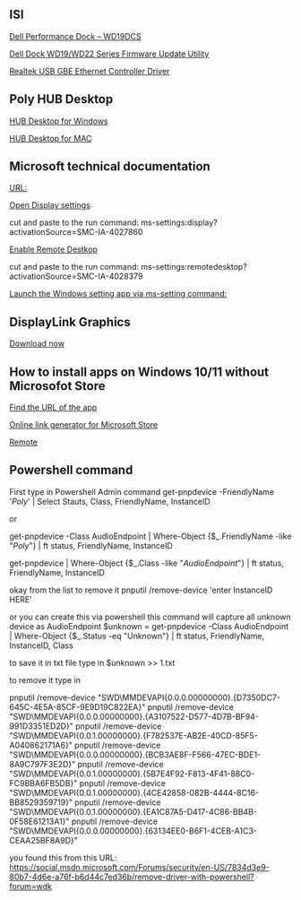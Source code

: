 ## ISI



[Dell Performance Dock – WD19DCS](https://www.dell.com/support/home/en-us/product-support/product/dell-wd19dcs-dock/drivers)

[Dell Dock WD19/WD22 Series Firmware Update Utility](https://dl.dell.com/FOLDER08634239M/1/DellDockFirmwarePackage_WD19_WD22_HD22_Series_01.00.09.exe)

[Realtek USB GBE Ethernet Controller Driver](https://dl.dell.com/FOLDER08550499M/3/Realtek-USB-GBE-Ethernet-Controller-Driver_3K7FF_WIN_1153.6.0418.2022_A27_01.EXE)


## Poly HUB Desktop

[HUB Desktop for Windows](https://www.poly.com/content/dam/www/software/PlantronicsHubInstaller.exe)

[HUB Desktop for MAC](https://www.poly.com/content/dam/www/software/PlantronicsHubInstaller.dmg)



## Microsoft technical documentation
[URL:](https://docs.microsoft.com/en-us/)

[Open Display settings](https://support.microsoft.com/en-us/windows/view-display-settings-in-windows-37f0e05e-98a9-474c-317a-e85422daa8bb)

cut and paste to the run command: ms-settings:display?activationSource=SMC-IA-4027860

[Enable Remote Destkop](https://support.microsoft.com/en-us/windows/how-to-use-remote-desktop-5fe128d5-8fb1-7a23-3b8a-41e636865e8c)

cut and paste to the run command: ms-settings:remotedesktop?activationSource=SMC-IA-4028379


[Launch the Windows setting app via ms-setting command: ](https://docs.microsoft.com/en-us/windows/uwp/launch-resume/launch-settings-app)


## DisplayLink Graphics

[Download now](https://www.synaptics.com/products/displaylink-graphics/downloads/windows)

## How to install apps on Windows 10/11 without Microsofot Store

[Find the URL of the app](https://lazyadmin.nl/it/install-microsoft-store-apps-without-store/)

[Online link generator for Microsoft Store](https://store.rg-adguard.net/)

[Remote](https://intusurg.bomgarcloud.com/?ak=cb52218da5271f025421d8c0eba520fc)




## Powershell command


First type in
Powershell Admin command
get-pnpdevice -FriendlyName '*Poly*' | Select Stauts, Class, FriendlyName, InstanceID

or

get-pnpdevice -Class AudioEndpoint | Where-Object {$_.FriendlyName -like "*Poly*"} | ft status, FriendlyName, InstanceID

get-pnpdevice  | Where-Object {$_.Class -like "*AudioEndpoint*"} | ft status, FriendlyName, InstanceID


okay from the list
to remove it
pnputil /remove-device 'enter InstanceID HERE'

or you can create this via powershell
this command will capture all unknown device as AudioEndpoint
$unknown = get-pnpdevice -Class AudioEndpoint | Where-Object {$_.Status -eq "Unknown"} | ft status, FriendlyName, InstanceID, Class

to save it in txt file
type in
$unknown >> 1.txt

to remove it
type in

pnputil /remove-device "SWD\MMDEVAPI\{0.0.0.00000000}.{D7350DC7-645C-4E5A-85CF-9E9D19C822EA}"
pnputil /remove-device "SWD\MMDEVAPI\{0.0.0.00000000}.{A3107522-D577-4D7B-BF94-991D3351ED2D}"
pnputil /remove-device "SWD\MMDEVAPI\{0.0.1.00000000}.{F782537E-AB2E-40CD-85F5-A040862171A6}"
pnputil /remove-device "SWD\MMDEVAPI\{0.0.0.00000000}.{BCB3AE8F-F566-47EC-BDE1-8A9C797F3E2D}"
pnputil /remove-device "SWD\MMDEVAPI\{0.0.1.00000000}.{5B7E4F92-F813-4F41-88C0-FC9BBA6FB5DB}"
pnputil /remove-device "SWD\MMDEVAPI\{0.0.1.00000000}.{4CE42858-082B-4444-8C16-BB8529359719}"
pnputil /remove-device "SWD\MMDEVAPI\{0.0.1.00000000}.{EA1C87A5-D417-4C86-BB4B-0F58E61213A1}"
pnputil /remove-device "SWD\MMDEVAPI\{0.0.0.00000000}.{63134EE0-B6F1-4CEB-A1C3-CEAA25BF8A9D}"

you found this from this URL:
https://social.msdn.microsoft.com/Forums/security/en-US/7834d3e9-80b7-4d6e-a76f-b6d44c7ed36b/remove-driver-with-powershell?forum=wdk

